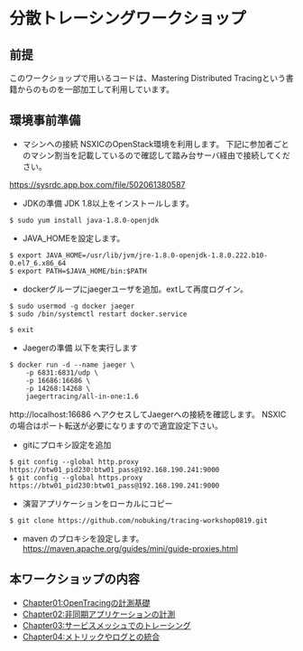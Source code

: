 # 分散トレーシングワークショップ 

## 前提
このワークショップで用いるコードは、Mastering Distributed Tracingという書籍からのものを一部加工して利用しています。

## 環境事前準備
* マシンへの接続
NSXICのOpenStack環境を利用します。
下記に参加者ごとのマシン割当を記載しているので確認して踏み台サーバ経由で接続してください。

<https://sysrdc.app.box.com/file/502061380587>

* JDKの準備
JDK 1.8以上をインストールします。

```
$ sudo yum install java-1.8.0-openjdk
```

* JAVA_HOMEを設定します。

```
$ export JAVA_HOME=/usr/lib/jvm/jre-1.8.0-openjdk-1.8.0.222.b10-0.el7_6.x86_64
$ export PATH=$JAVA_HOME/bin:$PATH
```

* dockerグループにjaegerユーザを追加。extして再度ログイン。

```shell
$ sudo usermod -g docker jaeger
$ sudo /bin/systemctl restart docker.service

$ exit
```

* Jaegerの準備
以下を実行します

```shell
$ docker run -d --name jaeger \
    -p 6831:6831/udp \
    -p 16686:16686 \
    -p 14268:14268 \
    jaegertracing/all-in-one:1.6
```

http://localhost:16686
へアクセスしてJaegerへの接続を確認します。
NSXICの場合はポート転送が必要になりますので適宜設定下さい。

* gitにプロキシ設定を追加

```shell
$ git config --global http.proxy https://btw01_pid230:btw01_pass@192.168.190.241:9000
$ git config --global https.proxy https://btw01_pid230:btw01_pass@192.168.190.241:9000
```

* 演習アプリケーションをローカルにコピー

```shell
$ git clone https://github.com/nobuking/tracing-workshop0819.git
```

* maven のプロキシを設定します。
https://maven.apache.org/guides/mini/guide-proxies.html


## 本ワークショップの内容

* [Chapter01:OpenTracingの計測基礎](./Chapter01)
* [Chapter02:非同期アプリケーションの計測](./Chapter02)
* [Chapter03:サービスメッシュでのトレーシング](./Chapter03)
* [Chapter04:メトリックやログとの統合](./Chapter04)

